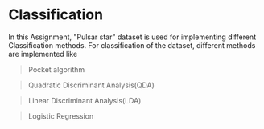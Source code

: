 # Classification

In this Assignment, "Pulsar star" dataset is used for implementing different Classification methods. 
For classification of the dataset, different methods are implemented like 
> Pocket algorithm

> Quadratic Discriminant Analysis(QDA) 

> Linear Discriminant Analysis(LDA) 

> Logistic Regression
 
